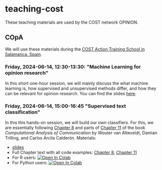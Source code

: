 # teaching-cost
These teaching materials are used by the COST network OPINION.


## COpA
We will use these materials during the [COST Action Training School in Salamanca, Spain](https://www.opinion-network.eu/updates/cost-action-training-school-in-salamanca-spain_2023-11-07).

### Friday, 2024-06-14, 12:30-13:30: "Machine Learning for opinion research"
In this short one-hour session, we will mainly discuss the what machine learning is, how supervised and unsupervised methods differ, and how they can be relevant for opinion research. You can find the slides [here](intro-ml.pdf).

### Friday, 2024-06-14, 15:00-16:45 "Supervised text classification"
In this this hands-on session, we will build our own classifiers. For this, we are essentially following [Chapter 8](https://v2.cssbook.net/content/chapter08.html) and parts of  [Chapter 11](https://v2.cssbook.net/content/chapter11.html) of the book *Computational Analysis of Communication* by Wouter van Atteveldt, Damian Trilling, and Carlos Arcila Calderón. Materials:

- [slides](sml.pdf)
- Full Chapter text with all code examples: [Chapter 8](https://v2.cssbook.net/content/chapter08.html),  [Chapter 11](https://v2.cssbook.net/content/chapter11.html)
- For R users: [![Open In
  Colab](https://colab.research.google.com/assets/colab-badge.svg)](https://colab.research.google.com/github/damian0604/teaching-cost/blob/main/chapter11-r.ipynb)
- For Python users: [![Open In
  Colab](https://colab.research.google.com/assets/colab-badge.svg)](https://colab.research.google.com/github/damian0604/teaching-cost/blob/main/chapter11-py.ipynb)


